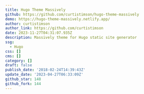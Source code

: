 ```yaml
---
title: Hugo Theme Massively
github: https://github.com/curtistimson/hugo-theme-massively
demo: https://hugo-theme-massively.netlify.app/
author: curtistimson
author_link: https://github.com/curtistimson
date: 2023-11-27T04:31:07.935Z
description: Massively theme for Hugo static site generator
ssg:
  - Hugo
css: []
cms: []
category: []
draft: false
publish_date: '2018-02-24T14:39:43Z'
update_date: '2023-04-27T06:33:09Z'
github_star: 148
github_fork: 144
---
```

